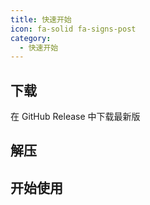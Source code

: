 ```yaml
---
title: 快速开始
icon: fa-solid fa-signs-post
category:
  - 快速开始
---
```


## 下载
在 GitHub Release 中下载最新版

## 解压

## 开始使用